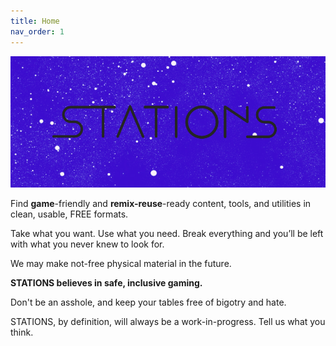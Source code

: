 ```yaml
---
title: Home
nav_order: 1
---
```


![stations logo](/img/itch_logo_1.png)

Find **game**-friendly and **remix-reuse**-ready content, tools, and utilities in clean, usable, FREE formats. 

Take what you want. Use what you need. Break everything and you’ll be left with what you never knew to look for.

We may make not-free physical material in the future.

**STATIONS believes in safe, inclusive gaming.** 

Don't be an asshole, and keep your tables free of bigotry and hate.

STATIONS, by definition, will always be a work-in-progress. Tell us what you think.

